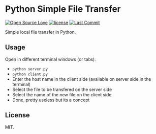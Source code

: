 # Python Simple File Transfer
[![Open Source Love](https://badges.frapsoft.com/os/v1/open-source.svg?v=103)](https://github.com/ellerbrock/open-source-badges/)
[![license](https://img.shields.io/github/license/marinko-peso/haveibeenpwned.svg)](https://github.com/marinko-peso/haveibeenpwned/blob/master/LICENSE)
[![Last Commit](https://img.shields.io/github/last-commit/marinko-peso/haveibeenpwned.svg?maxAge=3600)](https://github.com/marinko-peso/haveibeenpwned/commits/master)

Simple local file transfer in Python.

## Usage

Open in different terminal windows (or tabs):
* ```python server.py```
* ```python client.py```
* Enter the host name in the client side (available on server side in the terminal)
* Select the file to be transfered on the server side
* Select the name of the new file on the client side
* Done, pretty useless but its a concept


## License

MIT.
